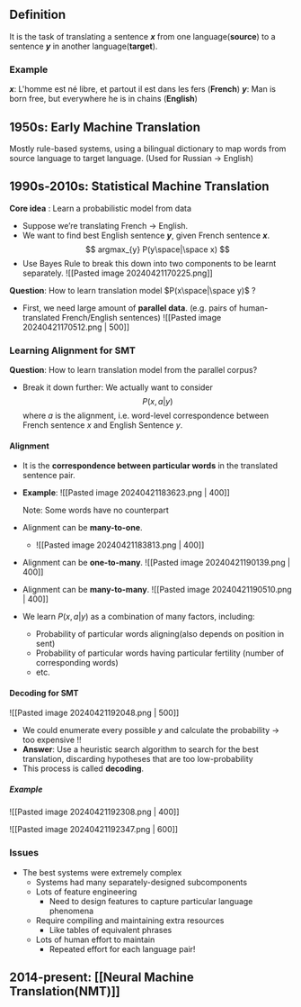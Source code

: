 ## Definition
It is the task of translating a sentence **_x_** from one language(**source**) to a sentence **_y_** in another language(**target**).
### Example
***x***: L'homme est né libre, et partout il est dans les fers (**French**)
***y***: Man is born free, but everywhere he is in chains (**English**)

## 1950s: Early Machine Translation

Mostly rule-based systems, using a bilingual dictionary to map words from source language to target language. (Used for Russian → English)

## 1990s-2010s: Statistical Machine Translation

**Core idea** : Learn a probabilistic model from data 
- Suppose we’re translating French → English. 
- We want to find best English sentence ***y***, given French sentence ***x***.
$$ argmax_{y} P(y\space|\space x) $$
- Use Bayes Rule to break this down into two components to be learnt separately. ![[Pasted image 20240421170225.png]]

**Question**: How to learn translation model $P(x\space|\space y)$ ?
- First, we need large amount of **parallel data**. (e.g. pairs of human-translated French/English sentences) ![[Pasted image 20240421170512.png | 500]]
### Learning Alignment for SMT
**Question**: How to learn translation model from the parallel corpus?

- Break it down further: We actually want to consider $$P(x,a|y) $$ where $a$ is the alignment, i.e. word-level correspondence between French sentence _x_ and English Sentence _y_.

#### Alignment
-  It is the **correspondence between particular words** in the translated sentence pair.
- **Example**: 
	![[Pasted image 20240421183623.png | 400]]
	
	Note: Some words have no counterpart
- Alignment can be **many-to-one**.
	- ![[Pasted image 20240421183813.png | 400]]
- Alignment can be **one-to-many**.
	![[Pasted image 20240421190139.png | 400]]
- Alignment can be **many-to-many**.
	![[Pasted image 20240421190510.png | 400]]

- We learn $P(x,a|y)$ as a combination of many factors, including:
	- Probability of particular words aligning(also depends on position in sent)
	- Probability of particular words having particular fertility (number of corresponding words)
	- etc.

#### Decoding for SMT

![[Pasted image 20240421192048.png | 500]]
- We could enumerate every possible _y_ and calculate the probability → too expensive !!
- **Answer**: Use a heuristic search algorithm to search for the best translation, discarding hypotheses that are too low-probability
- This process is called **decoding**.

##### Example

![[Pasted image 20240421192308.png | 400]]

![[Pasted image 20240421192347.png | 600]]

### Issues
- The best systems were extremely complex
	- Systems had many separately-designed subcomponents
	- Lots of feature engineering 
		- Need to design features to capture particular language phenomena 
	- Require compiling and maintaining extra resources
		- Like tables of equivalent phrases 
	- Lots of human effort to maintain
		- Repeated effort for each language pair!

## 2014-present: [[Neural Machine Translation(NMT)]]


